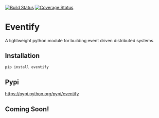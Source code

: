 [![Build Status](https://travis-ci.org/morissette/eventify.svg?branch=master)](https://travis-ci.org/morissette/eventify)
[![Coverage Status](https://coveralls.io/repos/github/morissette/eventify/badge.svg?branch=master)](https://coveralls.io/github/morissette/eventify?branch=master)
# Eventify
A lightweight python module for building event driven distributed systems.

## Installation
```bash
pip install eventify
```

## Pypi
https://pypi.python.org/pypi/eventify

## Coming Soon!

